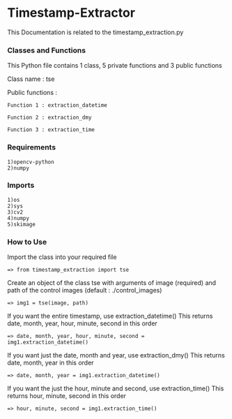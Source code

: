 # Timestamp-Extractor
This Documentation is related to the timestamp_extraction.py

### Classes and Functions
This Python file contains 1 class, 5 private functions and 3 public functions

Class name : tse

Public functions : 

    Function 1 : extraction_datetime

    Function 2 : extraction_dmy
    
    Function 3 : extraction_time

### Requirements 
    1)opencv-python
    2)numpy

### Imports 
    1)os
    2)sys
    3)cv2
    4)numpy
    5)skimage

### How to Use
Import the class into your required file
```
=> from timestamp_extraction import tse
```

Create an object of the class tse with arguments of image (required) and path of the control images (default : ./control_images)
```    
=> img1 = tse(image, path)
```

If you want the entire timestamp, use extraction_datetime()
This returns date, month, year, hour, minute, second in this order
```    
=> date, month, year, hour, minute, second = img1.extraction_datetime()
```

If you want just the date, month and year, use extraction_dmy()
This returns date, month, year in this order
```    
=> date, month, year = img1.extraction_datetime()
```

If you want the just the hour, minute and second, use extraction_time()
This returns hour, minute, second in this order
```    
=> hour, minute, second = img1.extraction_time()
```